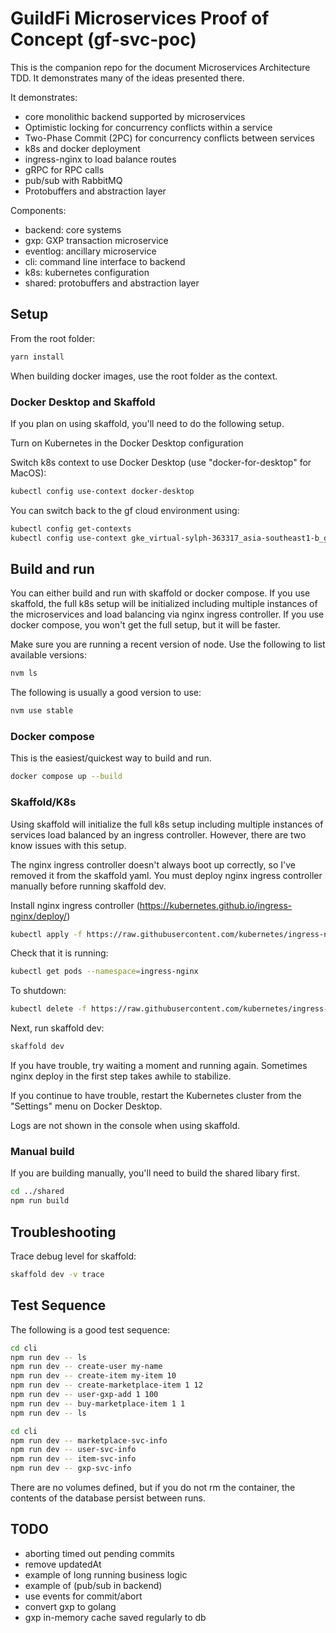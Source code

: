 # GuildFi Microservices Proof of Concept (gf-svc-poc)

This is the companion repo for the document Microservices Architecture TDD. It demonstrates many of the ideas presented there.

It demonstrates:

- core monolithic backend supported by microservices
- Optimistic locking for concurrency conflicts within a service
- Two-Phase Commit (2PC) for concurrency conflicts between services
- k8s and docker deployment
- ingress-nginx to load balance routes
- gRPC for RPC calls
- pub/sub with RabbitMQ
- Protobuffers and abstraction layer

Components:
- backend: core systems
- gxp: GXP transaction microservice
- eventlog: ancillary microservice
- cli: command line interface to backend
- k8s: kubernetes configuration
- shared: protobuffers and abstraction layer

## Setup

From the root folder:
```bash
yarn install
```

When building docker images, use the root folder as the context.  

### Docker Desktop and Skaffold

If you plan on using skaffold, you'll need to do the following setup.

Turn on Kubernetes in the Docker Desktop configuration

Switch k8s context to use Docker Desktop (use "docker-for-desktop" for MacOS):

```bash
kubectl config use-context docker-desktop
```

You can switch back to the gf cloud environment using:
```bash
kubectl config get-contexts
kubectl config use-context gke_virtual-sylph-363317_asia-southeast1-b_gke-project-z-cluster-stg
```

## Build and run

You can either build and run with skaffold or docker compose.  If you use skaffold, the full k8s setup will be initialized including multiple instances of the microservices and load balancing via nginx ingress controller.  If you use docker compose, you won't get the full setup, but it will be faster.

Make sure you are running a recent version of node.  Use the following to list available versions:

```bash
nvm ls
```

The following is usually a good version to use:

```bash
nvm use stable
```

### Docker compose

This is the easiest/quickest way to build and run.

```bash
docker compose up --build
```


### Skaffold/K8s

Using skaffold will initialize the full k8s setup including multiple instances of services load balanced by an ingress controller.  However, there are two know issues with this setup.

The nginx ingress controller doesn't always boot up correctly, so I've removed it from the skaffold yaml. You must deploy nginx ingress controller manually before running skaffold dev.

Install nginx ingress controller (https://kubernetes.github.io/ingress-nginx/deploy/)

```bash
kubectl apply -f https://raw.githubusercontent.com/kubernetes/ingress-nginx/controller-v1.9.6/deploy/static/provider/cloud/deploy.yaml
```

Check that it is running:

```bash
kubectl get pods --namespace=ingress-nginx
```

To shutdown:

```bash
kubectl delete -f https://raw.githubusercontent.com/kubernetes/ingress-nginx/controller-v1.9.6/deploy/static/provider/cloud/deploy.yaml
```

Next, run skaffold dev:

```bash
skaffold dev
```

If you have trouble, try waiting a moment and running again.  Sometimes nginx deploy in the first step takes awhile to stabilize.

If you continue to have trouble, restart the Kubernetes cluster from the "Settings" menu on Docker Desktop.

Logs are not shown in the console when using skaffold.

### Manual build

If you are building manually, you'll need to build the shared libary first.

```bash
cd ../shared
npm run build
```

## Troubleshooting

Trace debug level for skaffold:

```bash
skaffold dev -v trace
```

## Test Sequence

The following is a good test sequence:

```bash
cd cli
npm run dev -- ls
npm run dev -- create-user my-name
npm run dev -- create-item my-item 10
npm run dev -- create-marketplace-item 1 12
npm run dev -- user-gxp-add 1 100
npm run dev -- buy-marketplace-item 1 1
npm run dev -- ls
```

```bash
cd cli
npm run dev -- marketplace-svc-info
npm run dev -- user-svc-info
npm run dev -- item-svc-info
npm run dev -- gxp-svc-info
```

There are no volumes defined, but if you do not rm the container, the contents of the database persist between runs.

## TODO

- aborting timed out pending commits
- remove updatedAt
- example of long running business logic
- example of (pub/sub in backend)
- use events for commit/abort
- convert gxp to golang
- gxp in-memory cache saved regularly to db
